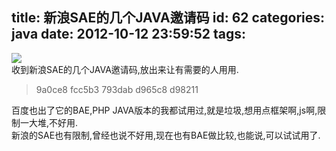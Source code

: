 title: 新浪SAE的几个JAVA邀请码
id: 62
categories: java
date: 2012-10-12 23:59:52
tags:
---

![](http://m1.img.libdd.com/farm4/2012/1012/23/DBA7D59F086B771E50C9205613986E3E25FFDB5EF698_316_96.PNG)</img>
</br> 收到新浪SAE的几个JAVA邀请码,放出来让有需要的人用用.
</br>
> 9a0ce8 fcc5b3 793dab d965c8 d98211
> </br>

百度也出了它的BAE,PHP JAVA版本的我都试用过,就是垃圾,想用点框架啊,js啊,限制一大堆,不好用.
</br> 新浪的SAE也有限制,曾经也说不好用,现在也有BAE做比较,也能说,可以试试用了.
